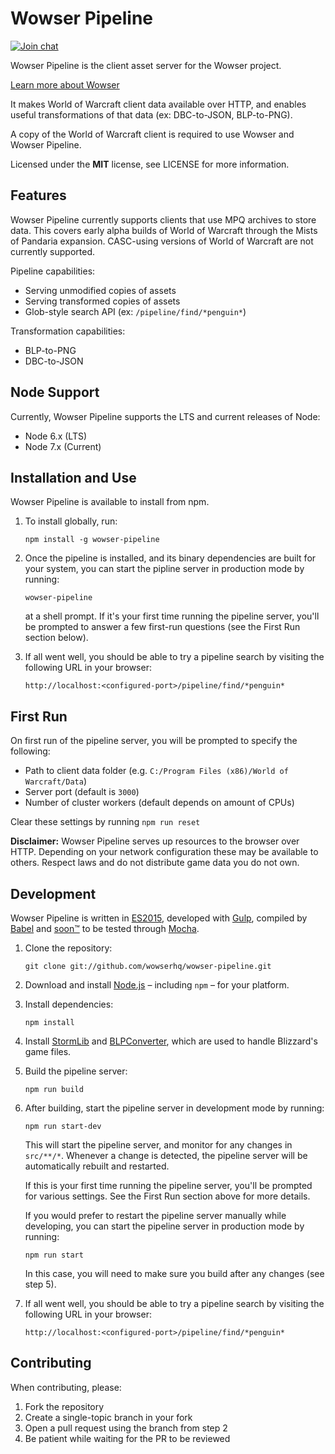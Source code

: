 # Wowser Pipeline

[![Join chat](https://img.shields.io/badge/gitter-join_chat-blue.svg?style=flat)](https://gitter.im/wowserhq/wowser)

Wowser Pipeline is the client asset server for the Wowser project.

[Learn more about Wowser](https://github.com/wowserhq/wowser)

It makes World of Warcraft client data available over HTTP, and enables useful
transformations of that data (ex: DBC-to-JSON, BLP-to-PNG).

A copy of the World of Warcraft client is required to use Wowser and Wowser
Pipeline.

Licensed under the **MIT** license, see LICENSE for more information.

## Features

Wowser Pipeline currently supports clients that use MPQ archives to store data.
This covers early alpha builds of World of Warcraft through the Mists of
Pandaria expansion. CASC-using versions of World of Warcraft are not currently
supported.

Pipeline capabilities:

- Serving unmodified copies of assets
- Serving transformed copies of assets
- Glob-style search API (ex: `/pipeline/find/*penguin*`)

Transformation capabilities:

- BLP-to-PNG
- DBC-to-JSON

## Node Support

Currently, Wowser Pipeline supports the LTS and current releases of Node:

- Node 6.x (LTS)
- Node 7.x (Current)

## Installation and Use

Wowser Pipeline is available to install from npm.

1. To install globally, run:

   ```shell
   npm install -g wowser-pipeline
   ```

2. Once the pipeline is installed, and its binary dependencies are built for
   your system, you can start the pipline server in production mode by running:

   ```shell
   wowser-pipeline
   ```

   at a shell prompt. If it's your first time running the pipeline server,
   you'll be prompted to answer a few first-run questions (see the First Run
   section below).

3. If all went well, you should be able to try a pipeline search by visiting the
   following URL in your browser:

   ```
   http://localhost:<configured-port>/pipeline/find/*penguin*
   ```

## First Run

On first run of the pipeline server, you will be prompted to specify the
following:

- Path to client data folder (e.g. `C:/Program Files (x86)/World of Warcraft/Data`)
- Server port (default is `3000`)
- Number of cluster workers (default depends on amount of CPUs)

Clear these settings by running `npm run reset`

**Disclaimer:** Wowser Pipeline serves up resources to the browser over HTTP.
Depending on your network configuration these may be available to others.
Respect laws and do not distribute game data you do not own.

## Development

Wowser Pipeline is written in [ES2015], developed with [Gulp], compiled by
[Babel] and [soon™] to be tested through [Mocha].

1. Clone the repository:

   ```shell
   git clone git://github.com/wowserhq/wowser-pipeline.git
   ```

2. Download and install [Node.js] – including `npm` – for your platform.

3. Install dependencies:

   ```shell
   npm install
   ```

4. Install [StormLib] and [BLPConverter], which are used to handle Blizzard's
   game files.

5. Build the pipeline server:

   ```shell
   npm run build
   ```

6. After building, start the pipeline server in development mode by running:

   ```shell
   npm run start-dev
   ```

   This will start the pipeline server, and monitor for any changes in
   `src/**/*`. Whenever a change is detected, the pipeline server will be
   automatically rebuilt and restarted.

   If this is your first time running the pipeline server, you'll be prompted
   for various settings. See the First Run section above for more details.

   If you would prefer to restart the pipeline server manually while developing,
   you can start the pipeline server in production mode by running:

   ```shell
   npm run start
   ```

   In this case, you will need to make sure you build after any changes (see
   step 5).

7. If all went well, you should be able to try a pipeline search by visiting the
   following URL in your browser:

   ```
   http://localhost:<configured-port>/pipeline/find/*penguin*
   ```

## Contributing

When contributing, please:

1. Fork the repository
2. Create a single-topic branch in your fork
3. Open a pull request using the branch from step 2
4. Be patient while waiting for the PR to be reviewed

[Babel]: https://babeljs.io/
[BLPConverter]: https://github.com/wowserhq/blizzardry#blp
[ES2015]: https://babeljs.io/docs/learn-es2015/
[Gulp]: http://gulpjs.com/
[Mocha]: http://mochajs.org/
[Node.js]: http://nodejs.org/#download
[StormLib]: https://github.com/wowserhq/blizzardry#mpq
[soon™]: http://www.wowwiki.com/Soon
